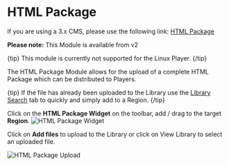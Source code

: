 <!--toc=widgets-->

# HTML Package

If you are using a 3.x CMS, please use the following link: [HTML Package](media_module_htmlpackage.html)

**Please note:** This Module is available from v2

{tip}
This module is currently not supported for the Linux Player.
{/tip}

The HTML Package Module allows for the upload of a complete HTML Package which can be distributed to Players.

{tip}
If the file has already been uploaded to the Library use the [Library Search](layouts_library_search.html) tab to quickly and simply add to a Region.
{/tip}

Click on the **HTML Package Widget** on the toolbar,  add / drag to the target **Region**.  ![HTML Package Widget](img/v2_media_html_package.png)



Click on **Add files** to upload to the Library or click on View Library to select an uploaded file.

![HTML Package Upload](img/v2_media_html_package_upload.png)



